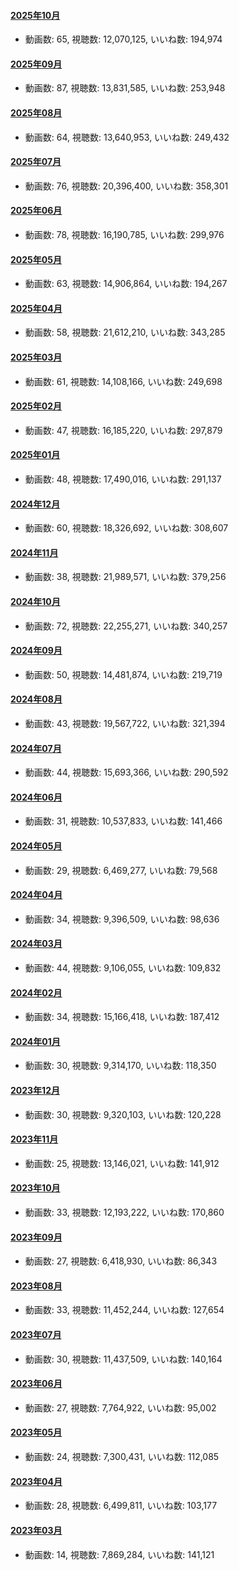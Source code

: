 #### [2025年10月](videos/202510 "wikilink")

-   動画数: 65, 視聴数: 12,070,125, いいね数: 194,974

#### [2025年09月](videos/202509 "wikilink")

-   動画数: 87, 視聴数: 13,831,585, いいね数: 253,948

#### [2025年08月](videos/202508 "wikilink")

-   動画数: 64, 視聴数: 13,640,953, いいね数: 249,432

#### [2025年07月](videos/202507 "wikilink")

-   動画数: 76, 視聴数: 20,396,400, いいね数: 358,301

#### [2025年06月](videos/202506 "wikilink")

-   動画数: 78, 視聴数: 16,190,785, いいね数: 299,976

#### [2025年05月](videos/202505 "wikilink")

-   動画数: 63, 視聴数: 14,906,864, いいね数: 194,267

#### [2025年04月](videos/202504 "wikilink")

-   動画数: 58, 視聴数: 21,612,210, いいね数: 343,285

#### [2025年03月](videos/202503 "wikilink")

-   動画数: 61, 視聴数: 14,108,166, いいね数: 249,698

#### [2025年02月](videos/202502 "wikilink")

-   動画数: 47, 視聴数: 16,185,220, いいね数: 297,879

#### [2025年01月](videos/202501 "wikilink")

-   動画数: 48, 視聴数: 17,490,016, いいね数: 291,137

#### [2024年12月](videos/202412 "wikilink")

-   動画数: 60, 視聴数: 18,326,692, いいね数: 308,607

#### [2024年11月](videos/202411 "wikilink")

-   動画数: 38, 視聴数: 21,989,571, いいね数: 379,256

#### [2024年10月](videos/202410 "wikilink")

-   動画数: 72, 視聴数: 22,255,271, いいね数: 340,257

#### [2024年09月](videos/202409 "wikilink")

-   動画数: 50, 視聴数: 14,481,874, いいね数: 219,719

#### [2024年08月](videos/202408 "wikilink")

-   動画数: 43, 視聴数: 19,567,722, いいね数: 321,394

#### [2024年07月](videos/202407 "wikilink")

-   動画数: 44, 視聴数: 15,693,366, いいね数: 290,592

#### [2024年06月](videos/202406 "wikilink")

-   動画数: 31, 視聴数: 10,537,833, いいね数: 141,466

#### [2024年05月](videos/202405 "wikilink")

-   動画数: 29, 視聴数: 6,469,277, いいね数: 79,568

#### [2024年04月](videos/202404 "wikilink")

-   動画数: 34, 視聴数: 9,396,509, いいね数: 98,636

#### [2024年03月](videos/202403 "wikilink")

-   動画数: 44, 視聴数: 9,106,055, いいね数: 109,832

#### [2024年02月](videos/202402 "wikilink")

-   動画数: 34, 視聴数: 15,166,418, いいね数: 187,412

#### [2024年01月](videos/202401 "wikilink")

-   動画数: 30, 視聴数: 9,314,170, いいね数: 118,350

#### [2023年12月](videos/202312 "wikilink")

-   動画数: 30, 視聴数: 9,320,103, いいね数: 120,228

#### [2023年11月](videos/202311 "wikilink")

-   動画数: 25, 視聴数: 13,146,021, いいね数: 141,912

#### [2023年10月](videos/202310 "wikilink")

-   動画数: 33, 視聴数: 12,193,222, いいね数: 170,860

#### [2023年09月](videos/202309 "wikilink")

-   動画数: 27, 視聴数: 6,418,930, いいね数: 86,343

#### [2023年08月](videos/202308 "wikilink")

-   動画数: 33, 視聴数: 11,452,244, いいね数: 127,654

#### [2023年07月](videos/202307 "wikilink")

-   動画数: 30, 視聴数: 11,437,509, いいね数: 140,164

#### [2023年06月](videos/202306 "wikilink")

-   動画数: 27, 視聴数: 7,764,922, いいね数: 95,002

#### [2023年05月](videos/202305 "wikilink")

-   動画数: 24, 視聴数: 7,300,431, いいね数: 112,085

#### [2023年04月](videos/202304 "wikilink")

-   動画数: 28, 視聴数: 6,499,811, いいね数: 103,177

#### [2023年03月](videos/202303 "wikilink")

-   動画数: 14, 視聴数: 7,869,284, いいね数: 141,121


